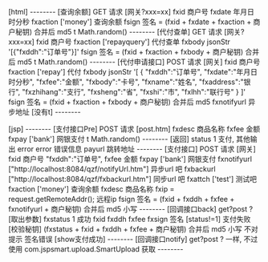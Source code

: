 











[html]
    --------
    [查询余额] GET 请求 [网关?xxx=xx]
    fxid 商户号
    fxdate 年月日时分秒
    fxaction ['money'] 查询余额
    fsign 签名 =  (fxid + fxdate + fxaction + 商户秘钥) 合并后 md5
    t Math.random()
    --------
    [代付查单] GET 请求 [网关?xxx=xx]
    fxid 商户号
    fxaction ['repayquery'] 代付查单
    fxbody jsonStr '[{"fxddh":"订单号"}]'
    fsign 签名 =  (fxid + fxaction + fxbody + 商户秘钥) 合并后 md5
    t Math.random()
    --------
    [代付申请接口] POST 请求 [网关]
    fxid 商户号
    fxaction ['repay'] 代付
    fxbody jsonStr '[
        {
            "fxddh":"订单号",
            "fxdate":"年月日时分秒",
            "fxfee":"金额",
            "fxbody":"卡号",
            "fxname":"姓名",
            "fxaddress":"银行",
            "fxzhihang":"支行",
            "fxsheng":"省",
            "fxshi":"市",
            "fxlhh":"联行号"
        }
    ]'
    fsign 签名 =  (fxid + fxaction + fxbody + 商户秘钥) 合并后 md5
    fxnotifyurl 异步地址  [没有t]
    --------

[jsp]
    --------
    [支付接口Pre] POST 请求 [post.htm]
    fxdesc 商品名称
    fxfee 金额
    fxpay ['bank'] 网银支付
    t Math.random()
    --------
        [返回]
        status 1 支付, 其他输出 error
        error 错误信息
        payurl 跳转地址
    --------
    [支付接口] POST 请求 [网关]
    fxid 商户号
    "fxddh":"订单号",
    fxfee 金额
    fxpay ['bank'] 网银支付
    fxnotifyurl ["http://localhost:8084/qzf/notifyUrl.htm"] 异步url 吧
    fxbackurl ["http://localhost:8084/qzf/fxbackurl.htm"] 同步url 吧
    fxattch ['test'] 测试吧
    fxaction ['money'] 查询余额
    fxdesc 商品名称
    fxip = request.getRemoteAddr(); 远程ip
    fsign 签名 =  (fxid + fxddh + fxfee + fxnotifyurl + 商户秘钥) 合并后 md5 小写
    --------
    [回调接口back] get?post ? 
        [取出参数]
        fxstatus 1 成功
        fxid 
        fxddh
        fxfee
        fxsign 签名
        [status!=1]
        支付失败
        [校验秘钥]
        (fxstatus + fxid + fxddh + fxfee + 商户秘钥) 合并后 md5 小写
        不对提示 签名错误
        [show支付成功]
    --------
    [回调接口notify] get?post ? 
        一样, 不过使用 com.jspsmart.upload.SmartUpload 获取
    --------









